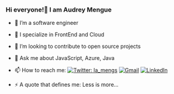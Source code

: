 ### Hi everyone!👋 I am Audrey Mengue


- 🔭 I’m a software engineer

- 🌱 I specialize in FrontEnd and Cloud

- 👯 I’m looking to contribute to open source projects

- 💬 Ask me about JavaScript, Azure, Java

- 📫 How to reach me:
  [![Twitter: la_mengs](https://img.shields.io/twitter/follow/ThaiiBraga?style=social)](https://twitter.com/la_mengs)
  [![Gmail](https://img.shields.io/badge/-GMAIL-D14836?style=for-the-badge&logo=gmail&logoColor=white)](mailto:massoumeharmonie@gmail.com)
  [![LinkedIn](https://img.shields.io/badge/-LINKEDIN-0077B5?style=for-the-badge&logo=linkedin&logoColor=white)](https://www.linkedin.com/in/audreyhmmengue/)
  
- ⚡ A quote that defines me: Less is more...

